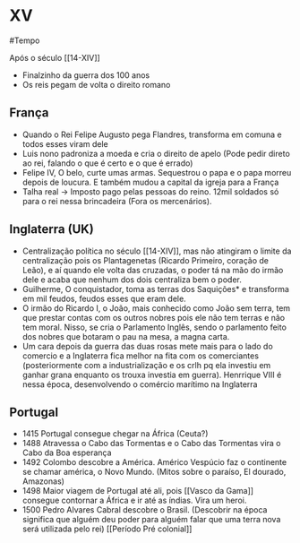 # XV
#Tempo 

Após o século [[14-XIV]]

* Finalzinho da guerra dos 100 anos
* Os reis pegam de volta o direito romano

## França

* Quando o Rei Felipe Augusto pega Flandres, transforma em comuna e todos esses  viram dele
* Luis nono padroniza a moeda e cria o direito de apelo (Pode pedir direto ao rei, falando o que é certo e o que é errado)
* Felipe IV, O belo, curte umas armas. Sequestrou o papa e o papa morreu depois de loucura. E também mudou a capital da igreja para a França
* Talha real -> Imposto pago pelas pessoas do reino. 12mil soldados só para o rei nessa brincadeira (Fora os mercenários).

## Inglaterra (UK)

* Centralização política no século [[14-XIV]], mas não atingiram o limite da centralização pois os Plantagenetas (Ricardo Primeiro, coração de Leão), e aí quando ele volta das cruzadas, o poder tá na mão do irmão dele e acaba que nenhum dos dois centraliza bem o poder.
* Guilherme, O conquistador, toma as terras dos Saquições* e transforma em mil feudos, feudos esses que eram dele.
* O irmão do Ricardo I, o João, mais conhecido como João sem terra, tem que prestar contas com os outros nobres pois ele não tem terras e não tem moral. Nisso, se cria o Parlamento Inglês, sendo o parlamento feito dos nobres que botaram o pau na mesa, a magna carta.
* Um cara depois da guerra das duas rosas mete mais para o lado do comercio e a Inglaterra fica melhor na fita com os comerciantes (posteriormente com a industrialização e os crlh pq ela investiu em ganhar grana enquanto os trouxa investia em guerra). Henrrique VIII é nessa época, desenvolvendo o comércio marítimo na Inglaterra 

## Portugal

* 1415 
	Portugal consegue chegar na África (Ceuta?)
* 1488 
	Atravessa o Cabo das Tormentas e o Cabo das Tormentas vira o Cabo da Boa esperança
* 1492 
	Colombo descobre a América. Américo Vespúcio faz o continente se chamar américa, o Novo Mundo. (Mitos sobre o paraíso, El dourado, Amazonas)
* 1498
	Maior viagem de Portugal até ali, pois [[Vasco da Gama]] consegue contornar a África e ir até as índias. Vira um heroi.
* 1500 
	Pedro Alvares Cabral descobre o Brasil. (Descobrir na época significa que alguém deu poder para alguém falar que uma terra nova será utilizada pelo rei) [[Período Pré colonial]]